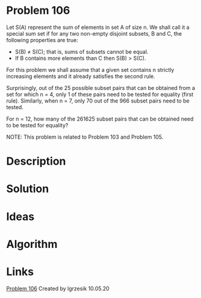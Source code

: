 # Problem 106
Let S(A) represent the sum of elements in set A of size n. We shall call it a special sum set if for any two non-empty disjoint subsets, B and C, the following properties are true:

* S(B) ≠ S(C); that is, sums of subsets cannot be equal.
* If B contains more elements than C then S(B) > S(C).


For this problem we shall assume that a given set contains n strictly increasing elements and it already satisfies the second rule.

Surprisingly, out of the 25 possible subset pairs that can be obtained from a set for which n = 4, only 1 of these pairs need to be tested for equality (first rule). Similarly, when n = 7, only 70 out of the 966 subset pairs need to be tested.

For n = 12, how many of the 261625 subset pairs that can be obtained need to be tested for equality?

NOTE: This problem is related to Problem 103 and Problem 105.
# Description

# Solution

# Ideas

# Algorithm

# Links

[Problem 106](https://projecteuler.net/problem=106)
Created by lgrzesik 10.05.20



